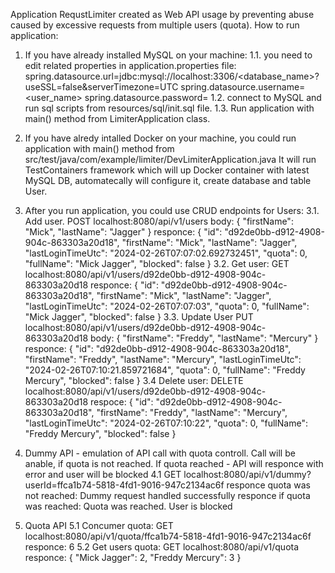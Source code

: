 Application RequstLimiter created as Web API usage by preventing abuse caused by excessive requests from multiple users (quota).
How to run application:
1. If you have already installed MySQL on your machine:
  1.1. you need to edit related properties in application.properties file:
spring.datasource.url=jdbc:mysql://localhost:3306/<database_name>?useSSL=false&serverTimezone=UTC
spring.datasource.username=<user_name>
spring.datasource.password=<password>
  1.2. connect to MySQL and run sql scripts from resources/sql/init.sql file.
  1.3. Run application with main() method from LimiterApplication class.

2. If you have alredy intalled Docker on your machine, you could run application with main() method from src/test/java/com/example/limiter/DevLimiterApplication.java
It will run TestContainers framework which will up Docker container with latest MySQL DB, automatecally will configure it, create database and table User.

3. After you run application, you could use CRUD endpoints for Users:
3.1. Add user.
   POST localhost:8080/api/v1/users
   body:
   {
    "firstName": "Mick",
    "lastName": "Jagger"
  }
responce:
{
    "id": "d92de0bb-d912-4908-904c-863303a20d18",
    "firstName": "Mick",
    "lastName": "Jagger",
    "lastLoginTimeUtc": "2024-02-26T07:07:02.692732451",
    "quota": 0,
    "fullName": "Mick Jagger",
    "blocked": false
}
3.2. Get user:
   GET localhost:8080/api/v1/users/d92de0bb-d912-4908-904c-863303a20d18
   responce:
{
    "id": "d92de0bb-d912-4908-904c-863303a20d18",
    "firstName": "Mick",
    "lastName": "Jagger",
    "lastLoginTimeUtc": "2024-02-26T07:07:03",
    "quota": 0,
    "fullName": "Mick Jagger",
    "blocked": false
}
3.3. Update User
   PUT localhost:8080/api/v1/users/d92de0bb-d912-4908-904c-863303a20d18
   body:
   {
    "firstName": "Freddy",
    "lastName": "Mercury"
    }
responce:
{
    "id": "d92de0bb-d912-4908-904c-863303a20d18",
    "firstName": "Freddy",
    "lastName": "Mercury",
    "lastLoginTimeUtc": "2024-02-26T07:10:21.859721684",
    "quota": 0,
    "fullName": "Freddy Mercury",
    "blocked": false
}
3.4 Delete user:
   DELETE localhost:8080/api/v1/users/d92de0bb-d912-4908-904c-863303a20d18
respoce:
{
    "id": "d92de0bb-d912-4908-904c-863303a20d18",
    "firstName": "Freddy",
    "lastName": "Mercury",
    "lastLoginTimeUtc": "2024-02-26T07:10:22",
    "quota": 0,
    "fullName": "Freddy Mercury",
    "blocked": false
}
4. Dummy API - emulation of API call with quota controll. Call will be anable, if quota is not reached. If quota reached - API will responce with error and user will be blocked 
   4.1 GET localhost:8080/api/v1/dummy?userId=ffca1b74-5818-4fd1-9016-947c2134ac6f
   responce quota was not reached: 
     Dummy request handled successfully
   responce if quota was reached:
     Quota was reached. User is blocked
5. Quota API
   5.1  Concumer quota:
   GET localhost:8080/api/v1/quota/ffca1b74-5818-4fd1-9016-947c2134ac6f
   responce:
     6
   5.2 Get users quota:
   GET localhost:8080/api/v1/quota
   responce:
   {
    "Mick Jagger": 2,
    "Freddy Mercury": 3
    }
   
